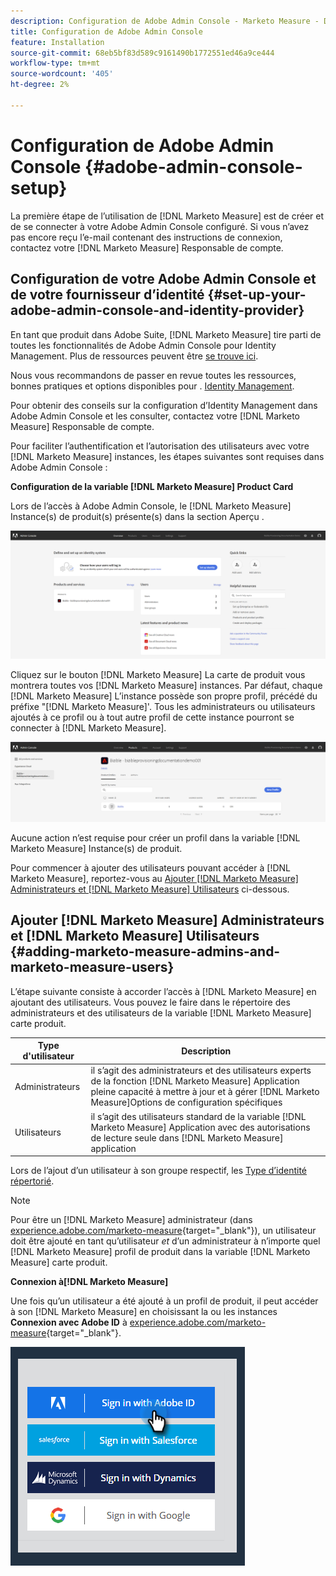 ```yaml
---
description: Configuration de Adobe Admin Console - Marketo Measure - Documentation du produit
title: Configuration de Adobe Admin Console
feature: Installation
source-git-commit: 68eb5bf83d589c9161490b1772551ed46a9ce444
workflow-type: tm+mt
source-wordcount: '405'
ht-degree: 2%

---
```


# Configuration de Adobe Admin Console {#adobe-admin-console-setup}

La première étape de l’utilisation de [!DNL Marketo Measure] est de créer et de se connecter à votre Adobe Admin Console configuré. Si vous n’avez pas encore reçu l’e-mail contenant des instructions de connexion, contactez votre [!DNL Marketo Measure] Responsable de compte.

## Configuration de votre Adobe Admin Console et de votre fournisseur d’identité {#set-up-your-adobe-admin-console-and-identity-provider}

En tant que produit dans Adobe Suite, [!DNL Marketo Measure] tire parti de toutes les fonctionnalités de Adobe Admin Console pour Identity Management. Plus de ressources peuvent être [se trouve ici](https://helpx.adobe.com/fr/enterprise/using/admin-console.html).

Nous vous recommandons de passer en revue toutes les ressources, bonnes pratiques et options disponibles pour . [Identity Management](https://helpx.adobe.com/enterprise/using/set-up-identity.html).

Pour obtenir des conseils sur la configuration d’Identity Management dans Adobe Admin Console et les consulter, contactez votre [!DNL Marketo Measure] Responsable de compte.

Pour faciliter l’authentification et l’autorisation des utilisateurs avec votre [!DNL Marketo Measure] instances, les étapes suivantes sont requises dans Adobe Admin Console :

**Configuration de la variable [!DNL Marketo Measure] Product Card**

Lors de l’accès à Adobe Admin Console, le [!DNL Marketo Measure] Instance(s) de produit(s) présente(s) dans la section Aperçu .

![](assets/adobe-admin-console-setup-1.png)

Cliquez sur le bouton [!DNL Marketo Measure] La carte de produit vous montrera toutes vos [!DNL Marketo Measure] instances. Par défaut, chaque [!DNL Marketo Measure] L’instance possède son propre profil, précédé du préfixe &quot;[!DNL Marketo Measure]&#39;. Tous les administrateurs ou utilisateurs ajoutés à ce profil ou à tout autre profil de cette instance pourront se connecter à [!DNL Marketo Measure].

![](assets/adobe-admin-console-setup-2.png)

Aucune action n’est requise pour créer un profil dans la variable [!DNL Marketo Measure] Instance(s) de produit.

Pour commencer à ajouter des utilisateurs pouvant accéder à [!DNL Marketo Measure], reportez-vous au [Ajouter [!DNL Marketo Measure] Administrateurs et [!DNL Marketo Measure] Utilisateurs](#adding-marketo-measure-admins-and-marketo-measure-users) ci-dessous.

## Ajouter [!DNL Marketo Measure] Administrateurs et [!DNL Marketo Measure] Utilisateurs {#adding-marketo-measure-admins-and-marketo-measure-users}

L’étape suivante consiste à accorder l’accès à [!DNL Marketo Measure] en ajoutant des utilisateurs. Vous pouvez le faire dans le répertoire des administrateurs et des utilisateurs de la variable [!DNL Marketo Measure] carte produit.

| Type d&#39;utilisateur | Description |
|---|---|
| Administrateurs | il s’agit des administrateurs et des utilisateurs experts de la fonction [!DNL Marketo Measure] Application pleine capacité à mettre à jour et à gérer [!DNL Marketo Measure]Options de configuration spécifiques |
| Utilisateurs | il s’agit des utilisateurs standard de la variable [!DNL Marketo Measure] Application avec des autorisations de lecture seule dans [!DNL Marketo Measure] application |

Lors de l’ajout d’un utilisateur à son groupe respectif, les [Type d’identité répertorié](https://helpx.adobe.com/enterprise/admin-guide.html/enterprise/using/set-up-identity.ug.html).

>[!NOTE]
>
>Pour être un [!DNL Marketo Measure] administrateur (dans [experience.adobe.com/marketo-measure](https://experience.adobe.com/marketo-measure){target="_blank"}), un utilisateur doit être ajouté en tant qu’utilisateur _et_ d’un administrateur à n’importe quel [!DNL Marketo Measure] profil de produit dans la variable [!DNL Marketo Measure] carte produit.

**Connexion à[!DNL Marketo Measure]**

Une fois qu’un utilisateur a été ajouté à un profil de produit, il peut accéder à son [!DNL Marketo Measure] en choisissant la ou les instances **Connexion avec Adobe ID** à [experience.adobe.com/marketo-measure](https://experience.adobe.com/marketo-measure){target="_blank"}.

![](assets/adobe-admin-console-setup-3.png)

